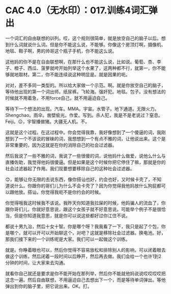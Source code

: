 # CAC 4.0（无水印）：017.训练4词汇弹出

一个词汇的自由联想的训列。哎，这个规则很简单，就是放空自己的脑子以后。想到什么词就说什么词。但是你不能这么说，不能够。你像这个房顶灯啊，摄像机、地毯、鞋子啊，男的帅哥这个瓶子手机，你不能这么说。

这他妈的你不是在自由联想啊，在那什么也不能这么说，比如说。葡萄、杏、李子、橙子、西瓜、菠萝就咵开始列举这个水果了，这两种都不行，就第一，你不能够就地取材。第二，你不能连续说这种明显是。就是因果的呃。

对对，差不多同一类型的。所以给大家做一个示范。啊。就是你放空自己的脑子，等待他出现的第一个词出师。纸尿裤。飞轮海。强奸犯。地毯。包子。没有想法的时候就不用着急，不用force自己，就不用逼迫自己。

等待下一个想法的出现。汽车。MMA。宇宙。水管子。地下通道。无限火力。Shengchao。雨伞。凿壁偷光。作爱。写到。杀人犯，我是不是老说过？窒息。Feiji。😔，宇智播做猪。大疆无人机。不。

这就是这个过程。在这过程中。你会觉得我靠，我好像想到了一个傻逼的词，我刚想到了一个不该说的冒昧的词，我想想到一个有点不雅的词，让他说出来。这个是非常重要的，因为这就是在你的消除自己的社会过滤器。

然后我说了一些不雅的词，我说了一些很傻的词，说他妈什么做爱，说他么什么与直播佐助，我觉得他妈很傻逼。但是如果是这个时候你把它停住了嘛，那就是你的社会过滤器起了作用。我们现要想要移除自己的这种社会过滤器。

😊，能够让你无限的去说东西，像你搭讪也好，约会也好，又时候卡壳了，不知道说什么。你跟你的哥们儿为什么不会卡壳了？因为你觉得我他妈放什么狗屁都可以跟他放。搭讪，你觉得我呃不是你约会的时候。

你觉得哦我这时候我不该说。我昨天你知道我拉屎的时候，他妈骗人的流血了，你跟你哥们儿，你就好意思说，跟这个女孩子就不好意思说。可能举个例子不是很恰当，但是你知道我意思，就是你可以说这些都好过你江住不说。

都说十男九治，然后十女十智。你是哪个呀？我我看了一下，我只是起了个包，你是哪个，就可以开可以开始聊这个，对吧？这就是移除社会过滤器。换电池。好，那我们接下来的一个训练呢是大家。我们可以一起做这个训练。

就是。你睁着眼也可以，然后你觉得不容易放松和排除别人的影响，可以闭着眼去做这个训练，然后闭着一段时间以后睁开，然后再去做。我们会给一个也许1到2分钟的时间，让大家来去沟通。

就看你自己就还是要求是你不能开始在那列举，然后你不能就他妈说说哎哎哎哎把这念一遍。然后自由联想，不用逼迫自己去想出下一个，而是等待单词弹出。等他弹出到你的脑子里，把它说出来。OK。打。

